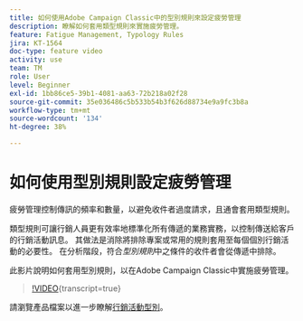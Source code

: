```yaml
---
title: 如何使用Adobe Campaign Classic中的型別規則來設定疲勞管理
description: 瞭解如何套用類型規則來實施疲勞管理。
feature: Fatigue Management, Typology Rules
jira: KT-1564
doc-type: feature video
activity: use
team: TM
role: User
level: Beginner
exl-id: 1bb86ce5-39b1-4081-aa63-72b218a02f28
source-git-commit: 35e036486c5b533b54b3f626d88734e9a9fc3b8a
workflow-type: tm+mt
source-wordcount: '134'
ht-degree: 38%

---
```


# 如何使用型別規則設定疲勞管理

疲勞管理控制傳訊的頻率和數量，以避免收件者過度請求，且通會套用類型規則。

類型規則可讓行銷人員更有效率地標準化所有傳遞的業務實務，以控制傳送給客戶的行銷活動訊息。 其做法是消除將排除專案或常用的規則套用至每個個別行銷活動的必要性。 在分析階段，符合&#x200B;*型別規則*&#x200B;中之條件的收件者會從傳遞中排除。

此影片說明如何套用型別規則，以在Adobe Campaign Classic中實施疲勞管理。

>[!VIDEO](https://video.tv.adobe.com/v/25090?quality=12&learn=on){transcript=true}

請瀏覽產品檔案以進一步瞭解[行銷活動型別](https://experienceleague.adobe.com/docs/campaign-classic/using/orchestrating-campaigns/campaign-optimization/about-campaign-typologies.html?lang=zh-Hant)。
